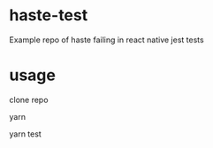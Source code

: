 # haste-test
Example repo of haste failing in react native jest tests

# usage
clone repo

yarn

yarn test
